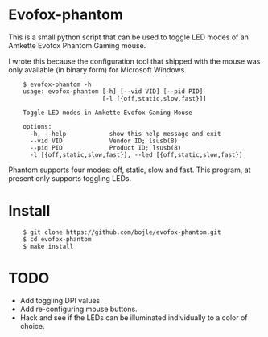# Evofox-phantom

This is a small python script that can be used to toggle LED
modes of an Amkette Evofox Phantom Gaming mouse. 

I wrote this because the configuration tool that shipped with the 
mouse was only available (in binary form) for Microsoft Windows.

```
	$ evofox-phantom -h
	usage: evofox-phantom [-h] [--vid VID] [--pid PID]
						  [-l [{off,static,slow,fast}]]

	Toggle LED modes in Amkette Evofox Gaming Mouse

	options:
	  -h, --help            show this help message and exit
	  --vid VID             Vendor ID; lsusb(8)
	  --pid PID             Product ID; lsusb(8)
	  -l [{off,static,slow,fast}], --led [{off,static,slow,fast}]
```

Phantom supports four modes: off, static, slow and fast. This program,
at present only supports toggling LEDs.

# Install

```
	$ git clone https://github.com/bojle/evofox-phantom.git
	$ cd evofox-phantom
	$ make install
```

# TODO

* Add toggling DPI values
* Add re-configuring mouse buttons.
* Hack and see if the LEDs can be illuminated individually to a color
of choice.

